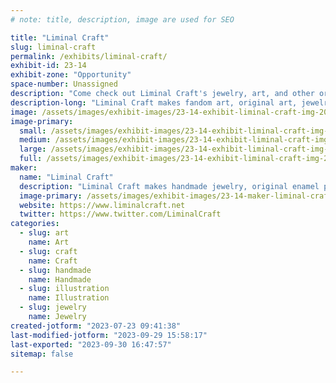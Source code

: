 ```yaml
---
# note: title, description, image are used for SEO

title: "Liminal Craft"
slug: liminal-craft
permalink: /exhibits/liminal-craft/
exhibit-id: 23-14
exhibit-zone: "Opportunity"
space-number: Unassigned
description: "Come check out Liminal Craft's jewelry, art, and other original items!"
description-long: "Liminal Craft makes fandom art, original art, jewelry, pins, and other things. Running since 2009, the booth has gone to anime conventions, fandom events, scifi shows, and other events for more than a decade. Come check out the spooky newspaper!"
image: /assets/images/exhibit-images/23-14-exhibit-liminal-craft-img-20220715-101036375-large.jpg
image-primary: 
  small: /assets/images/exhibit-images/23-14-exhibit-liminal-craft-img-20220715-101036375-small.jpg
  medium: /assets/images/exhibit-images/23-14-exhibit-liminal-craft-img-20220715-101036375-medium.jpg
  large: /assets/images/exhibit-images/23-14-exhibit-liminal-craft-img-20220715-101036375-large.jpg
  full: /assets/images/exhibit-images/23-14-exhibit-liminal-craft-img-20220715-101036375-full.jpg
maker: 
  name: "Liminal Craft"
  description: "Liminal Craft makes handmade jewelry, original enamel pins, accessories, art, and fanart."
  image-primary: /assets/images/exhibit-images/23-14-maker-liminal-craft-isla-280x280-36492524-b89wj2cb-medium.jpg
  website: https://www.liminalcraft.net
  twitter: https://www.twitter.com/LiminalCraft
categories: 
  - slug: art
    name: Art
  - slug: craft
    name: Craft
  - slug: handmade
    name: Handmade
  - slug: illustration
    name: Illustration
  - slug: jewelry
    name: Jewelry
created-jotform: "2023-07-23 09:41:38"
last-modified-jotform: "2023-09-29 15:58:17"
last-exported: "2023-09-30 16:47:57"
sitemap: false

---
```

